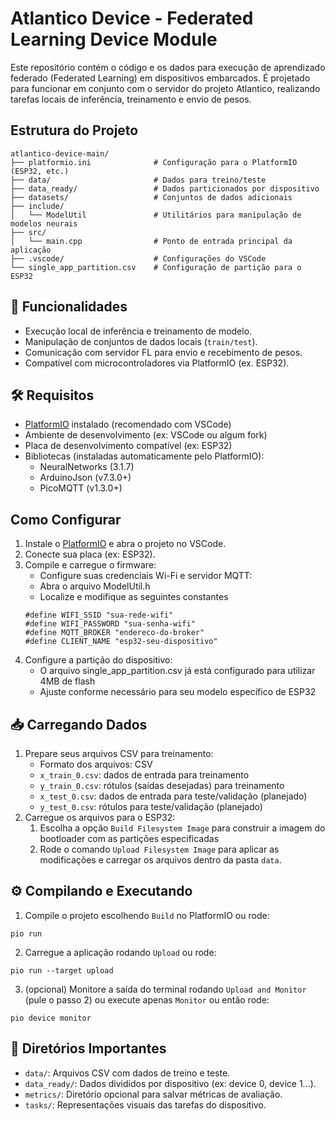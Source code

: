 # Atlantico Device - Federated Learning Device Module

Este repositório contém o código e os dados para execução de aprendizado federado (Federated Learning) em dispositivos embarcados. É projetado para funcionar em conjunto com o servidor do projeto Atlantico, realizando tarefas locais de inferência, treinamento e envio de pesos.

## Estrutura do Projeto

```
atlantico-device-main/
├── platformio.ini              # Configuração para o PlatformIO (ESP32, etc.)
├── data/                       # Dados para treino/teste
├── data_ready/                 # Dados particionados por dispositivo
├── datasets/                   # Conjuntos de dados adicionais
├── include/
│   └── ModelUtil               # Utilitários para manipulação de modelos neurais
├── src/
│   └── main.cpp                # Ponto de entrada principal da aplicação
├── .vscode/                    # Configurações do VSCode
└── single_app_partition.csv    # Configuração de partição para o ESP32
```

## 🚀 Funcionalidades

- Execução local de inferência e treinamento de modelo.
- Manipulação de conjuntos de dados locais (`train/test`).
- Comunicação com servidor FL para envio e recebimento de pesos.
- Compatível com microcontroladores via PlatformIO (ex. ESP32).


## 🛠️ Requisitos

- [PlatformIO](https://platformio.org/) instalado (recomendado com VSCode)
- Ambiente de desenvolvimento (ex: VSCode ou algum fork)
- Placa de desenvolvimento compatível (ex: ESP32)
- Bibliotecas (instaladas automaticamente pelo PlatformIO):
  - NeuralNetworks (3.1.7)
  - ArduinoJson (v7.3.0+)
  - PicoMQTT (v1.3.0+)

## Como Configurar

1. Instale o [PlatformIO](https://platformio.org/install) e abra o projeto no VSCode.
2. Conecte sua placa (ex: ESP32).
3. Compile e carregue o firmware:
   - Configure suas credenciais Wi-Fi e servidor MQTT:
   - Abra o arquivo ModelUtil.h
   - Localize e modifique as seguintes constantes
   ```
   #define WIFI_SSID "sua-rede-wifi"
   #define WIFI_PASSWORD "sua-senha-wifi"
   #define MQTT_BROKER "endereco-do-broker"
   #define CLIENT_NAME "esp32-seu-dispositivo"
   ```
4. Configure a partição do dispositivo:
   - O arquivo single_app_partition.csv já está configurado para utilizar 4MB de flash
   - Ajuste conforme necessário para seu modelo específico de ESP32

## 📥 Carregando Dados
1. Prepare seus arquivos CSV para treinamento:
   - Formato dos arquivos: CSV
   - `x_train_0.csv`: dados de entrada para treinamento
   - `y_train_0.csv`: rótulos (saídas desejadas) para treinamento
   - `x_test_0.csv`: dados de entrada para teste/validação (planejado)
   - `y_test_0.csv`: rótulos para teste/validação (planejado)
2. Carregue os arquivos para o ESP32:
   1. Escolha a opção `Build Filesystem Image` para construir a imagem do bootloader com as partições especificadas
   2. Rode o comando `Upload Filesystem Image` para aplicar as modificações e carregar os arquivos dentro da pasta `data`.

## ⚙️ Compilando e Executando
1. Compile o projeto escolhendo `Build` no PlatformIO ou rode:

```pio run```

2. Carregue a aplicação rodando `Upload` ou rode:

```pio run --target upload```

3. (opcional) Monitore a saída do terminal rodando `Upload and Monitor` (pule o passo 2) ou execute apenas `Monitor` ou então rode:

```pio device monitor```

## 📂 Diretórios Importantes

- `data/`: Arquivos CSV com dados de treino e teste.
- `data_ready/`: Dados divididos por dispositivo (ex: device 0, device 1...).
- `metrics/`: Diretório opcional para salvar métricas de avaliação.
- `tasks/`: Representações visuais das tarefas do dispositivo.